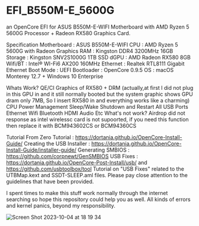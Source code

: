 # EFI_B550M-E_5600G
an OpenCore EFI for ASUS B550M-E-WIFI Motherboard with AMD Ryzen 5 5600G Processor + Radeon RX580 Graphics Card.

Specification
Motherboard : ASUS B550M-E-WIFI
CPU : AMD Ryzen 5 5600G with Radeon Graphics
RAM : Kingston DDR4 3200MHz 16GB
Storage : Kingston SNV2S1000G 1TB SSD
dGPU : AMD Radeon RX580 8GB
Wifi/BT : Intel® WI-Fi6 AX200 160MHz
Ethernet : Realtek RTL8111 Gigabit Ethernet
Boot Mode : UEFI
Bootloader : OpenCore 0.9.5
OS : macOS Monterey 12.7 + Windows 10 Enterprise

Whats Work?
QE/CI Graphics of RX580 + DRM 
(actually,at first I did not plug in this GPU in and it still normally booted but the system graphic shows GPU dram only 7MB, So I insert RX580 in and everything works like a charming)
CPU Power Management
Sleep/Wake
Shutdown and Restart
All USB Ports
Ethernet
Wifi
Bluetooth
HDMI
Audio 
Etc
What's not work?
Airdrop did not response as intel wirelessc card is not supoorted, if you need this function then replace it with BCM943602CS or BCM94360CS 

Tutorial
From Zero Tutorial : https://dortania.github.io/OpenCore-Install-Guide/
Creating the USB Installer : https://dortania.github.io/OpenCore-Install-Guide/installer-guide/
Generating SMBIOS : https://github.com/corpnewt/GenSMBIOS
USB Fixes : https://dortania.github.io/OpenCore-Post-Install/usb/ and https://github.com/usbtoolbox/tool
Tutorial on "USB Fixes" related to the UTBMap.kext and SSDT-SLEEP.aml files. Please pay close attention to the guidelines that have been provided.

I spent times to make this stuff work normally through the internet searching so hope this repository could help you as well.
All kinds of errors and kernel panics, beyond my responsibility.

![Screen Shot 2023-10-04 at 18 19 34](https://github.com/by6et/EFI_B550M-E_5600G/assets/32999706/7aa7160f-fa02-48a4-8319-74ba87002cfc)


